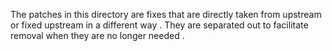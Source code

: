 The
patches
in
this
directory
are
fixes
that
are
directly
taken
from
upstream
or
fixed
upstream
in
a
different
way
.
They
are
separated
out
to
facilitate
removal
when
they
are
no
longer
needed
.
